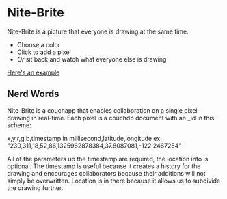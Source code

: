 Nite-Brite
==========

Nite-Brite is a picture that everyone is drawing at the same time.

+ Choose a color
+ Click to add a pixel
+ *Or* sit back and watch what everyone else is drawing

[Here's an example](http://owise1.cloudant.com/pixels/_design/couch/index.html)

Nerd Words
----------

Nite-Brite is a couchapp that enables collaboration on a single pixel-drawing in real-time. 
Each pixel is a couchdb document with an _id in this scheme:

x,y,r,g,b,timestamp in millisecond,latitude,longitude
ex: "230,311,18,52,86,1325962878384,37.8087081,-122.2467254"

All of the parameters up the timestamp are required, the location info is optional.  The timestamp is useful because it creates a history for the drawing and encourages collaborators because their additions will not simply be overwritten.  Location is in there because it allows us to subdivide the drawing further.